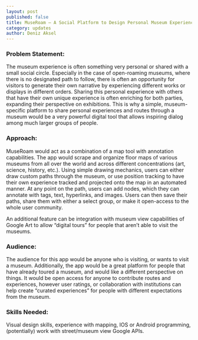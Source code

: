 ```yaml
---
layout: post
published: false
title: MuseRoam – A Social Platform to Design Personal Museum Experiences
category: updates
author: Deniz Aksel
---
```


### Problem Statement:
The museum experience is often something very personal or shared with a small social circle. Especially in the case of open-roaming museums, where there is no designated path to follow, there is often an opportunity for visitors to generate their own narrative by experiencing different works or displays in different orders. Sharing this personal experience with others that have their own unique experience is often enriching for both parties, expanding their perspective on exhibitions. This is why a simple, museum-specific platform to share personal experiences and routes through a museum would be a very powerful digital tool that allows inspiring dialog among much larger groups of people.

### Approach:
MuseRoam would act as a combination of a map tool with annotation capabilities. The app would scrape and organize floor maps of various museums from all over the world and across different concentrations (art, science, history, etc.). Using simple drawing mechanics, users can either draw custom paths through the museum, or use position tracking to have their own experience tracked and projected onto the map in an automated manner. At any point on the path, users can add nodes, which they can annotate with tags, text, hyperlinks, and images. Users can then save their paths, share them with either a select group, or make it open-access to the whole user community.

An additional feature can be integration with museum view capabilities of Google Art to allow “digital tours” for people that aren’t able to visit the museums.

### Audience:
The audience for this app would be anyone who is visiting, or wants to visit a museum. Additionally, the app would be a great platform for people that have already toured a museum, and would like a different perspective on things. It would be open access for anyone to contribute routes and experiences, however user ratings, or collaboration with institutions can help create “curated experiences” for people with different expectations from the museum.

### Skills Needed:
Visual design skills, experience with mapping, IOS or Android programming, (potentially) work with street/museum view Google APIs.
